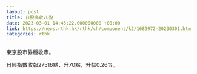 ```yaml
---
layout: post
title: 日股高收70點
date: 2023-03-01 14:43:22.000000000 +08:00
link: https://news.rthk.hk/rthk/ch/component/k2/1689972-20230301.htm
categories: rthk
---
```


東京股市靠穩收市。

日經指數收報27516點，升70點，升幅0.26%。
